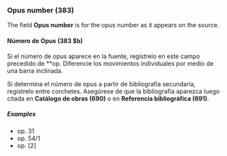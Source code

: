### Opus number (383)

The field **Opus number** is for the opus number as it appears on the source.

#### Número de Opus (383 $b)

Si el número de opus aparece en la fuente, regístrelo en este campo precedido de **op. Diferencie los movimientos individuales por medio de una barra inclinada.

Si determina el número de opus a partir de bibliografía secundaria, regístrelo entre corchetes. Asegúrese de que la bibliografía aparezca luego citada en **Catálogo de obras (690)** o en **Referencia bibliográfica (691)**.

##### Examples

- op. 31
- op. 54/1
- op. [2]
